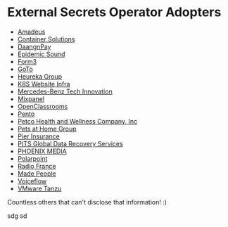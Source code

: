 # External Secrets Operator Adopters

<!-- Add yourself here if you are using ESO in your company or your project! -->

- [Amadeus](https://amadeus.com/)
- [Container Solutions](http://container-solutions.com/)
- [DaangnPay](https://www.daangnpay.com/)
- [Epidemic Sound](https://www.epidemicsound.com/)
- [Form3](https://www.form3.tech/)
- [GoTo](https://www.goto.com/)
- [Heureka Group](https://heureka.group)
- [K8S Website Infra](https://k8s.io/)
- [Mercedes-Benz Tech Innovation](https://www.mercedes-benz-techinnovation.com/)
- [Mixpanel](https://mixpanel.com)
- [OpenClassrooms](https://openclassrooms.com)
- [Pento](https://www.pento.io/)
- [Petco Health and Wellness Company, Inc](https://www.petco.com/)
- [Pets at Home Group](https://petsathome.com)
- [Pier Insurance](https://www.pier.digital/)
- [PITS Global Data Recovery Services](https://www.pitsdatarecovery.net/)
- [PHOENIX MEDIA](https://www.phoenix-media.eu/)
- [Polarpoint](https://www.polarpoint.io/)
- [Radio France](https://www.radiofrance.fr/)
- [Made People](https://madepeople.se/)
- [Voiceflow](https://www.voiceflow.com/)
- [VMware Tanzu](https://tanzu.vmware.com/)

Countless others that can't disclose that information! :)

sdg
sd
